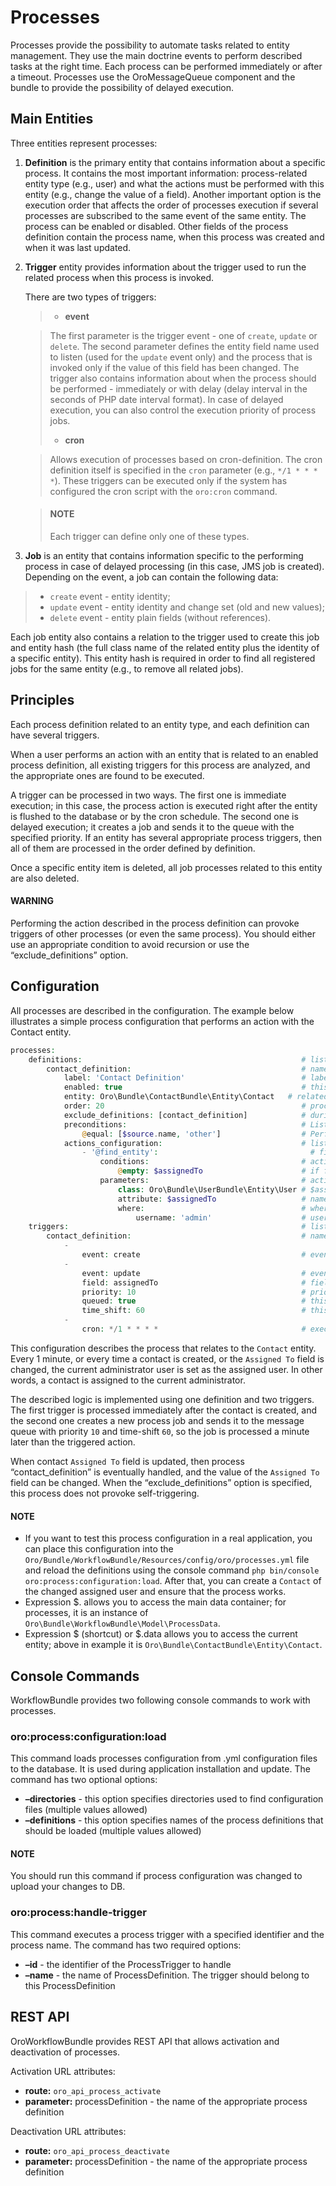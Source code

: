 <a id="backend-entities-data-management-processes"></a>

# Processes

Processes provide the possibility to automate tasks related to entity management. They use the main doctrine events
to perform described tasks at the right time. Each process can be performed immediately or after a timeout.
Processes use the OroMessageQueue component and the bundle to provide the possibility of delayed execution.

## Main Entities

Three entities represent processes:

1. **Definition** is the primary entity that contains information about a specific process. It contains the most important
information: process-related entity type (e.g., user) and what the actions must be performed with this entity
(e.g., change the value of a field). Another important option is the execution order that affects the order of processes
execution if several processes are subscribed to the same event of the same entity. The process can be enabled or disabled.
Other fields of the process definition contain the process name, when this process was created and when it was last updated.

1. **Trigger** entity provides information about the trigger used to run the related process when this process is invoked.

   There are two types of triggers:
   > - **event**

   > The first parameter is the trigger event - one of `create`, `update` or `delete`.
   > The second parameter defines the entity field name used to listen (used for the `update` event only) and the process that is
   > invoked only if the value of this field has been changed. The trigger also contains information about when the process
   > should be performed - immediately or with delay (delay interval in the seconds of PHP date interval
   > format). In case of delayed execution, you can also control the execution priority of process jobs.
   > - **cron**

   > Allows execution of processes based on cron-definition. The cron definition itself is specified in the `cron` parameter
   > (e.g., `*/1 * * * *`). These triggers can be executed only if the system has configured the cron script with the `oro:cron` command.

   > #### NOTE
   > Each trigger can define only one of these types.

3. **Job** is an entity that contains information specific to the performing process in case of delayed processing
(in this case, JMS job is created). Depending on the event, a job can contain the following data:

> - `create` event - entity identity;
> - `update` event - entity identity and change set (old and new values);
> - `delete` event - entity plain fields (without references).

Each job entity also contains a relation to the trigger used to create this job and entity hash (the full class name
of the related entity plus the identity of a specific entity). This entity hash is required in order to find all registered jobs
for the same entity (e.g., to remove all related jobs).

## Principles

Each process definition related to an entity type, and each definition can have several triggers.

When a user performs an action with an entity that is related to an enabled process definition,
all existing triggers for this process are analyzed, and the appropriate ones are found to be executed.

A trigger can be processed in two ways. The first one is immediate execution; in this case, the process action is
executed right after the entity is flushed to the database or by the cron schedule. The second one is delayed execution; it creates a job and sends it
to the queue with the specified priority. If an entity has several appropriate process triggers, then all of them
are processed in the order defined by definition.

Once a specific entity item is deleted, all job processes related to this entity are also deleted.

#### WARNING
Performing the action described in the process definition can provoke triggers of other processes (or even the same process).
You should either use an appropriate condition to avoid recursion or use the “exclude_definitions” option.

## Configuration

All processes are described in the configuration. The example below illustrates a simple process configuration that performs
an action with the Contact entity.

```php
processes:
    definitions:                                                 # list of definitions
        contact_definition:                                      # name of process definition
            label: 'Contact Definition'                          # label of the process definition
            enabled: true                                        # this definition is enabled (activated)
            entity: Oro\Bundle\ContactBundle\Entity\Contact   # related entity
            order: 20                                            # processing order
            exclude_definitions: [contact_definition]            # during handling those definitions won't trigger
            preconditions:                                       # List of preconditions to check before scheduling process
                @equal: [$source.name, 'other']                  # Perform process only for entities that have "other" source
            actions_configuration:                               # list of actions to perform
                - '@find_entity':                                  # find existing entity
                    conditions:                                  # action conditions
                        @empty: $assignedTo                      # if field $assignedTo is empty
                    parameters:                                  # action parameters
                        class: Oro\Bundle\UserBundle\Entity\User # $assignedTo entity full class name
                        attribute: $assignedTo                   # name of attribute that will store entity
                        where:                                   # where conditions
                            username: 'admin'                    # username is 'admin'
    triggers:                                                    # list of triggers
        contact_definition:                                      # name of trigger
            -
                event: create                                    # event on which the trigger performed
            -
                event: update                                    # event on which the trigger performed
                field: assignedTo                                # field name to listen
                priority: 10                                     # priority of the job queue
                queued: true                                     # this process must be executed in queue
                time_shift: 60                                   # this process must be executed with 60 seconds delay
            -
                cron: */1 * * * *                                # execute process every 1 minute
```

This configuration describes the process that relates to the `Contact` entity. Every 1 minute, or every time a contact is
created, or the `Assigned To` field is changed, the current administrator user is set as the assigned user.
In other words, a contact is assigned to the current administrator.

The described logic is implemented using one definition and two triggers.
The first trigger is processed immediately after the contact is created, and the second one creates a new process job
and sends it to the message queue with priority `10` and time-shift `60`, so the job is processed a minute later than
the triggered action.

When contact `Assigned To` field is updated, then process “contact_definition” is eventually handled, and the
value of the `Assigned To` field can be changed. When the “exclude_definitions” option is specified, this process does not
provoke self-triggering.

#### NOTE
- If you want to test this process configuration in a real application, you can place this configuration into the `Oro/Bundle/WorkflowBundle/Resources/config/oro/processes.yml` file and reload the definitions using the console command `php bin/console oro:process:configuration:load`. After that, you can create a `Contact` of the changed assigned user and ensure that the process works.
- Expression $. allows you to access the main data container; for processes, it is an instance of `Oro\Bundle\WorkflowBundle\Model\ProcessData`.
- Expression $ (shortcut) or $.data allows you to access the current entity; above in example it is `Oro\Bundle\ContactBundle\Entity\Contact`.

## Console Commands

WorkflowBundle provides two following console commands to work with processes.

### oro:process:configuration:load

This command loads processes configuration from .yml configuration files to the database. It is used during application installation and update. The command has two optional options:

- **–directories** - this option specifies directories used to find configuration files (multiple values allowed)
- **–definitions** - this option specifies names of the process definitions that should be loaded (multiple values allowed)

#### NOTE
You should run this command if process configuration was changed to upload your changes to DB.

### oro:process:handle-trigger

This command executes a process trigger with a specified identifier and the process name. The command has two required options:

- **–id** - the identifier of the ProcessTrigger to handle
- **–name** - the name of ProcessDefinition. The trigger should belong to this ProcessDefinition

## REST API

OroWorkflowBundle provides REST API that allows activation and deactivation of processes.

Activation URL attributes:

* **route:** `oro_api_process_activate`
* **parameter:** processDefinition - the name of the appropriate process definition

Deactivation URL attributes:

* **route:** `oro_api_process_deactivate`
* **parameter:** processDefinition - the name of the appropriate process definition

<!-- Frontend -->

